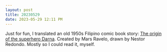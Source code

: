 ```yaml
---
layout: post
title: 20230529
date: 2023-05-29 12:11 PM
---
```


Just for fun, I translated an old 1950s Filipino comic book story: [The origin of the superhero Darna](https://multoghost.wordpress.com/2023/05/29/darna-filipina-superhero/). Created by Mars Ravelo, drawn by Nestor Redondo. Mostly so I could read it, myself.